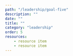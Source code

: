 ```yaml
---
path: "/leadership/goal-five"
description: ""
date: ""
title: ""
category: "leadership"
order: 5
resources:
    - resource item
    - resource item
---
```

